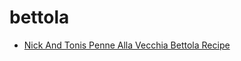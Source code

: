 # bettola

 * [Nick And Tonis Penne Alla Vecchia Bettola Recipe](index/n/nick-and-tonis-penne-alla-vecchia-bettola-recipe.json)
